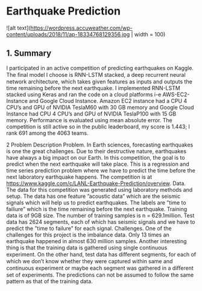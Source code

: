 # Earthquake Prediction 

![alt text](https://wordpress.accuweather.com/wp-content/uploads/2018/11/ap-18334768129356.jpg | width = 100)

## 1. Summary
I participated in an active competition of predicting earthquakes on Kaggle. The ﬁnal model I choose is RNN-LSTM stacked, a deep recurrent neural network architecture, which takes given features as inputs and outputs the time remaining before the next earthquake. I implemented RNN-LSTM stacked using Keras and ran the code on a cloud platforms i-e AWS-EC2-Instance and Google Cloud Instance. Amazon EC2 instance had a CPU 4 CPU’s and GPU of NVIDIA TeslaM60 with 30 GB memory and Google Cloud Instance had CPU 4 CPU’s and GPU of NVIDIA TeslaP100 with 15 GB memory. Performance is evaluated using mean absolute error. The competition is still active so in the public leaderboard, my score is 1.443; I rank 691 among the 4063 teams.

2 Problem Description
Problem. In Earth sciences, forecasting earthquakes is one the great challenges. Due to their destructive nature, earthquakes have always a big impact on our Earth. In this competition, the goal is to predict when the next earthquake will take place. This is a regression and time series prediction problem where we have to predict the time before the next laboratory earthquake happens. The competition is at https://www.kaggle.com/c/LANL-Earthquake-Prediction/overview.
Data. The data for this competition was generated using laboratory methods and setup. The data has one feature ”acoustic data” which are the seismic signals which will help us to predict earthquakes. The labels are ”time to failiure” which is the time remaining before the next earthquake. Training data is of 9GB size. The number of training samples is n = 629.1million. Test data has 2624 segments, each of which has seismic signals and we have to predict the ”time to failure” for each signal.
Challenges. One of the challenges for this project is the imbalance data. Only 13 times an earthquake happened in almost 630 million samples. Another interesting thing is that the training data is gathered using single continuous experiment. On the other hand, test data has diﬀerent segments, for each of which we don’t know whether they were captured within same and continuous experiment or maybe each segment was gathered in a diﬀerent set of experiments. The predictions can not be assumed to follow the same pattern as that of the training data.


